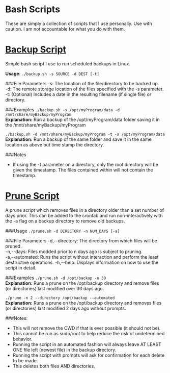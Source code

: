 # Bash Scripts
These are simply a collection of scripts that I use personally. Use with caution. I am not accountable for what you do with them.

# [Backup Script](https://github.com/taylorflatt/bash-scripts/blob/master/backup.sh)
Simple bash script I use to run scheduled backups in Linux.

**Usage**: `./backup.sh -s SOURCE -d DEST [-t]`

###File Parameters
-s:   The location of the file/directory to be backed up.<br />
-d:   The remote storage location of the files specified with the -s parameter.<br />
-t:   (Optional) Includes a date in the resulting filename (if single file) or directory.

###Examples
`./backup.sh -s /opt/myProgram/data -d /mnt/share/myBackup/myProgram` <br />
**Explanation:** Run a backup of the /opt/myProgram/data folder saving it in the /mnt/share/myBackup/myProgram <br />

`./backup.sh -d /mnt/share/myBackup/myProgram -t -s /opt/myProgram/data` <br />
**Explanation:** Run a backup of the same folder and save it in the same location as above but time stamp the directory. <br />

###Notes
- If using the -t parameter on a directory, only the root directory will be given the timestamp. The files contained within will not contain the timestamp.

# [Prune Script](https://github.com/taylorflatt/bash-scripts/blob/master/prune.sh)
A prune script which removes files in a directory older than a set number of days prior. This can be added to the crontab and run non-interactively with the -a flag on a backup directory to remove old backups.

###Usage
`./prune.sh -d DIRECTORY -n NUM_DAYS [-a]`

###File Parameters
-d,--directory:   The directory from which files will be pruned.<br />
-n,--days:        Files modded prior to n days ago is subject to pruning. <br />
-a,--automated:   Runs the script without interaction and perform the least destructive operations.
-h,--help:        Displays information on how to use the script in detail.

###Examples
`./prune.sh -d /opt/backup -n 30` <br />
**Explanation:** Runs a prune on the /opt/backup directory and remove files (or directories) last modified over 30 days ago.

`./prune -n 2 --directory /opt/backup --automated` <br />
**Explanation:** Runs a prune on the /opt/backup directory and removes files (or directories) last modified 2 days ago without prompts.

###Notes:
- This will not remove the CWD if that is ever possible (it should not be).
- This cannot be run as sudo/root to help reduce the risk of undetermined behavior.
- Running the script in an automated fashion will always leave AT LEAST ONE file left (newest file) in the backup directory.
- Running the script with prompts will ask for confirmation for each delete to be made.
- This deletes both files AND directories.
